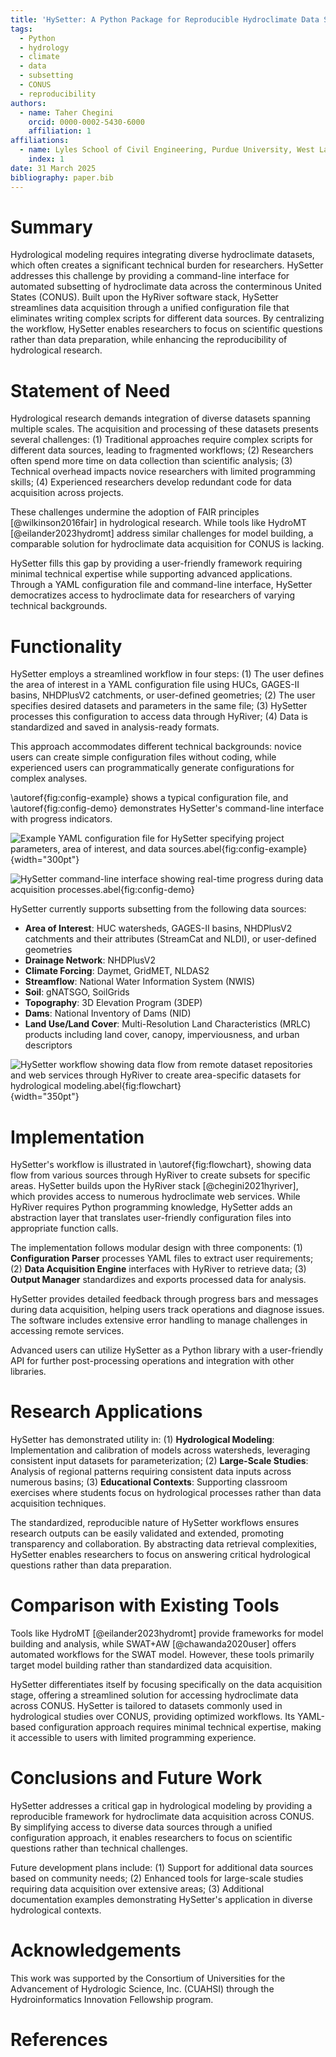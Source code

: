 ```yaml
---
title: 'HySetter: A Python Package for Reproducible Hydroclimate Data Subsetting over CONUS'
tags:
  - Python
  - hydrology
  - climate
  - data
  - subsetting
  - CONUS
  - reproducibility
authors:
  - name: Taher Chegini
    orcid: 0000-0002-5430-6000
    affiliation: 1
affiliations:
  - name: Lyles School of Civil Engineering, Purdue University, West Lafayette, IN, US
    index: 1
date: 31 March 2025
bibliography: paper.bib
---
```


# Summary

Hydrological modeling requires integrating diverse hydroclimate datasets, which often
creates a significant technical burden for researchers. HySetter addresses this
challenge by providing a command-line interface for automated subsetting of hydroclimate
data across the conterminous United States (CONUS). Built upon the HyRiver software
stack, HySetter streamlines data acquisition through a unified configuration file that
eliminates writing complex scripts for different data sources. By centralizing the
workflow, HySetter enables researchers to focus on scientific questions rather than data
preparation, while enhancing the reproducibility of hydrological research.

# Statement of Need

Hydrological research demands integration of diverse datasets spanning multiple scales.
The acquisition and processing of these datasets presents several challenges: (1)
Traditional approaches require complex scripts for different data sources, leading to
fragmented workflows; (2) Researchers often spend more time on data collection than
scientific analysis; (3) Technical overhead impacts novice researchers with limited
programming skills; (4) Experienced researchers develop redundant code for data
acquisition across projects.

These challenges undermine the adoption of FAIR principles [@wilkinson2016fair] in
hydrological research. While tools like HydroMT [@eilander2023hydromt] address similar
challenges for model building, a comparable solution for hydroclimate data acquisition
for CONUS is lacking.

HySetter fills this gap by providing a user-friendly framework requiring minimal
technical expertise while supporting advanced applications. Through a YAML configuration
file and command-line interface, HySetter democratizes access to hydroclimate data for
researchers of varying technical backgrounds.

# Functionality

HySetter employs a streamlined workflow in four steps: (1) The user defines the area of
interest in a YAML configuration file using HUCs, GAGES-II basins, NHDPlusV2 catchments,
or user-defined geometries; (2) The user specifies desired datasets and parameters in
the same file; (3) HySetter processes this configuration to access data through HyRiver;
(4) Data is standardized and saved in analysis-ready formats.

This approach accommodates different technical backgrounds: novice users can create
simple configuration files without coding, while experienced users can programmatically
generate configurations for complex analyses.

\\autoref{fig:config-example} shows a typical configuration file, and
\\autoref{fig:config-demo} demonstrates HySetter's command-line interface with progress
indicators.

![Example YAML configuration file for HySetter specifying project parameters, area of interest, and data sources.abel{fig:config-example}](config.png){width="300pt"}

![HySetter command-line interface showing real-time progress during data acquisition processes.abel{fig:config-demo}](cli.png)

HySetter currently supports subsetting from the following data sources:

- **Area of Interest**: HUC watersheds, GAGES-II basins, NHDPlusV2 catchments and their
    attributes (StreamCat and NLDI), or user-defined geometries
- **Drainage Network**: NHDPlusV2
- **Climate Forcing**: Daymet, GridMET, NLDAS2
- **Streamflow**: National Water Information System (NWIS)
- **Soil**: gNATSGO, SoilGrids
- **Topography**: 3D Elevation Program (3DEP)
- **Dams**: National Inventory of Dams (NID)
- **Land Use/Land Cover**: Multi-Resolution Land Characteristics (MRLC) products
    including land cover, canopy, imperviousness, and urban descriptors

![HySetter workflow showing data flow from remote dataset repositories and web services through HyRiver to create area-specific datasets for hydrological modeling.abel{fig:flowchart}](flowchart.png){width="350pt"}

# Implementation

HySetter's workflow is illustrated in \\autoref{fig:flowchart}, showing data flow from
various sources through HyRiver to create subsets for specific areas. HySetter builds
upon the HyRiver stack [@chegini2021hyriver], which provides access to numerous
hydroclimate web services. While HyRiver requires Python programming knowledge, HySetter
adds an abstraction layer that translates user-friendly configuration files into
appropriate function calls.

The implementation follows modular design with three components: (1) **Configuration
Parser** processes YAML files to extract user requirements; (2) **Data Acquisition
Engine** interfaces with HyRiver to retrieve data; (3) **Output Manager** standardizes
and exports processed data for analysis.

HySetter provides detailed feedback through progress bars and messages during data
acquisition, helping users track operations and diagnose issues. The software includes
extensive error handling to manage challenges in accessing remote services.

Advanced users can utilize HySetter as a Python library with a user-friendly API for
further post-processing operations and integration with other libraries.

# Research Applications

HySetter has demonstrated utility in: (1) **Hydrological Modeling**: Implementation and
calibration of models across watersheds, leveraging consistent input datasets for
parameterization; (2) **Large-Scale Studies**: Analysis of regional patterns requiring
consistent data inputs across numerous basins; (3) **Educational Contexts**: Supporting
classroom exercises where students focus on hydrological processes rather than data
acquisition techniques.

The standardized, reproducible nature of HySetter workflows ensures research outputs can
be easily validated and extended, promoting transparency and collaboration. By
abstracting data retrieval complexities, HySetter enables researchers to focus on
answering critical hydrological questions rather than data preparation.

# Comparison with Existing Tools

Tools like HydroMT [@eilander2023hydromt] provide frameworks for model building and
analysis, while SWAT+AW [@chawanda2020user] offers automated workflows for the SWAT
model. However, these tools primarily target model building rather than standardized
data acquisition.

HySetter differentiates itself by focusing specifically on the data acquisition stage,
offering a streamlined solution for accessing hydroclimate data across CONUS. HySetter
is tailored to datasets commonly used in hydrological studies over CONUS, providing
optimized workflows. Its YAML-based configuration approach requires minimal technical
expertise, making it accessible to users with limited programming experience.

# Conclusions and Future Work

HySetter addresses a critical gap in hydrological modeling by providing a reproducible
framework for hydroclimate data acquisition across CONUS. By simplifying access to
diverse data sources through a unified configuration approach, it enables researchers to
focus on scientific questions rather than technical challenges.

Future development plans include: (1) Support for additional data sources based on
community needs; (2) Enhanced tools for large-scale studies requiring data acquisition
over extensive areas; (3) Additional documentation examples demonstrating HySetter's
application in diverse hydrological contexts.

# Acknowledgements

This work was supported by the Consortium of Universities for the Advancement of
Hydrologic Science, Inc. (CUAHSI) through the Hydroinformatics Innovation Fellowship
program.

# References
